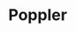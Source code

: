 # Poppler

<!-- TODO or not TODO, this is the question -->

<!-- https://www.mankier.com/package/poppler-utils -->
<!-- https://poppler.freedesktop.org/ -->
<!-- https://www.xpdfreader.com/index.html -->
<!-- https://linux.die.net/man/1/pdfinfo -->
